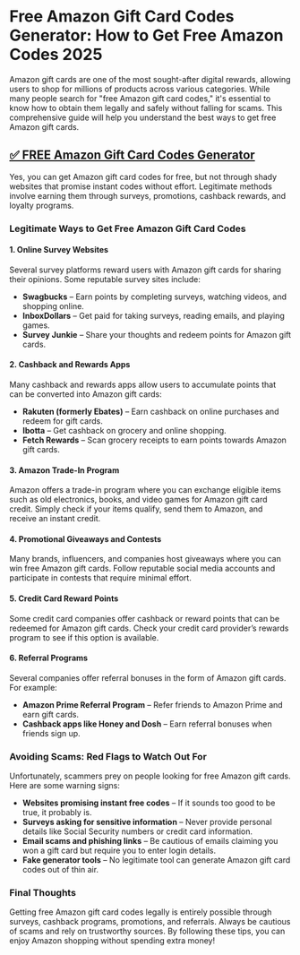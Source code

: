 # **Free Amazon Gift Card Codes Generator: How to Get Free Amazon Codes 2025**

Amazon gift cards are one of the most sought-after digital rewards, allowing users to shop for millions of products across various categories. While many people search for "free Amazon gift card codes," it's essential to know how to obtain them legally and safely without falling for scams. This comprehensive guide will help you understand the best ways to get free Amazon gift cards.

## [✅ FREE Amazon Gift Card Codes Generator](https://bgri.site/amazon/)
Yes, you can get Amazon gift card codes for free, but not through shady websites that promise instant codes without effort. Legitimate methods involve earning them through surveys, promotions, cashback rewards, and loyalty programs.

### **Legitimate Ways to Get Free Amazon Gift Card Codes**

#### **1. Online Survey Websites**
Several survey platforms reward users with Amazon gift cards for sharing their opinions. Some reputable survey sites include:
- **Swagbucks** – Earn points by completing surveys, watching videos, and shopping online.
- **InboxDollars** – Get paid for taking surveys, reading emails, and playing games.
- **Survey Junkie** – Share your thoughts and redeem points for Amazon gift cards.

#### **2. Cashback and Rewards Apps**
Many cashback and rewards apps allow users to accumulate points that can be converted into Amazon gift cards:
- **Rakuten (formerly Ebates)** – Earn cashback on online purchases and redeem for gift cards.
- **Ibotta** – Get cashback on grocery and online shopping.
- **Fetch Rewards** – Scan grocery receipts to earn points towards Amazon gift cards.

#### **3. Amazon Trade-In Program**
Amazon offers a trade-in program where you can exchange eligible items such as old electronics, books, and video games for Amazon gift card credit. Simply check if your items qualify, send them to Amazon, and receive an instant credit.

#### **4. Promotional Giveaways and Contests**
Many brands, influencers, and companies host giveaways where you can win free Amazon gift cards. Follow reputable social media accounts and participate in contests that require minimal effort.

#### **5. Credit Card Reward Points**
Some credit card companies offer cashback or reward points that can be redeemed for Amazon gift cards. Check your credit card provider’s rewards program to see if this option is available.

#### **6. Referral Programs**
Several companies offer referral bonuses in the form of Amazon gift cards. For example:
- **Amazon Prime Referral Program** – Refer friends to Amazon Prime and earn gift cards.
- **Cashback apps like Honey and Dosh** – Earn referral bonuses when friends sign up.

### **Avoiding Scams: Red Flags to Watch Out For**
Unfortunately, scammers prey on people looking for free Amazon gift cards. Here are some warning signs:
- **Websites promising instant free codes** – If it sounds too good to be true, it probably is.
- **Surveys asking for sensitive information** – Never provide personal details like Social Security numbers or credit card information.
- **Email scams and phishing links** – Be cautious of emails claiming you won a gift card but require you to enter login details.
- **Fake generator tools** – No legitimate tool can generate Amazon gift card codes out of thin air.

### **Final Thoughts**
Getting free Amazon gift card codes legally is entirely possible through surveys, cashback programs, promotions, and referrals. Always be cautious of scams and rely on trustworthy sources. By following these tips, you can enjoy Amazon shopping without spending extra money!
